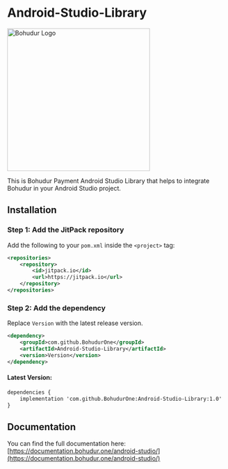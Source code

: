 # Android-Studio-Library
<img src="https://bohudur.one/bohudurlogo.png" alt="Bohudur Logo" width="328"/>

This is Bohudur Payment Android Studio Library that helps to integrate Bohudur in your Android Studio project.

## Installation

### Step 1: Add the JitPack repository

Add the following to your `pom.xml` inside the `<project>` tag:

```xml
<repositories>
    <repository>
        <id>jitpack.io</id>
        <url>https://jitpack.io</url>
    </repository>
</repositories>
```

### Step 2: Add the dependency

Replace `Version` with the latest release version.
```xml
<dependency>
    <groupId>com.github.BohudurOne</groupId>
    <artifactId>Android-Studio-Library</artifactId>
    <version>Version</version>
</dependency>
```

#### Latest Version:

```xml
dependencies {
    implementation 'com.github.BohudurOne:Android-Studio-Library:1.0'
}
```

## Documentation

You can find the full documentation here: [https://documentation.bohudur.one/android-studio/](https://documentation.bohudur.one/android-studio/)

